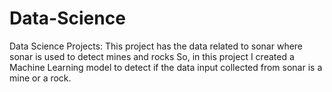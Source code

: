 # Data-Science
Data Science Projects:
This project has the data related to sonar where sonar is used to detect mines and rocks
So, in this project I created a Machine Learning model to detect if the data input collected from sonar is a mine or a rock.
